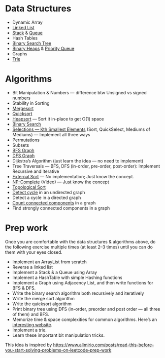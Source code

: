# Data Structures
* Dynamic Array
* [Linked List](https://www.notion.so/Linked-list-39466fce6cc04908938246ffa33d0ccc)
* [Stack](https://www.notion.so/Stack-53d8208ddba74fa58b9288450b407244) & [Queue](https://www.notion.so/Queue-7ed01983f01041e492ef3aaddc421b8a)
* Hash Tables
* [Binary Search Tree](https://www.notion.so/Tree-27f956fdf04d44678807e2bb9fe90404)
* [Binary Heaps](https://www.notion.so/Tree-27f956fdf04d44678807e2bb9fe90404#d2a7067a623d41ac8b9fd3e0615d65eb) & [Priority Queue](https://www.notion.so/Tree-27f956fdf04d44678807e2bb9fe90404#dd9cfd9f9a584c4c83f2a73a21955f78)
* Graphs
* [Trie](https://www.notion.so/Tree-27f956fdf04d44678807e2bb9fe90404#b10a17a28e3347b4856afb37cba0b251)

# Algorithms
* Bit Manipulation & Numbers — difference btw Unsigned vs signed numbers
* Stability in Sorting
* [Mergesort](https://www.notion.so/Sorting-5691566d56e94e73a5c72d557f9f5d4c#dc334df3aa3e4a2294b600102c285e7b)
* [Quicksort](https://www.notion.so/Sorting-5691566d56e94e73a5c72d557f9f5d4c#26bbc7067df94050a88177103ceedfc3)
* [Heapsort](https://www.notion.so/Sorting-5691566d56e94e73a5c72d557f9f5d4c#ad9f9bce81664d649735d09e7a891e80) — Sort it in-place to get O(1) space
* [Binary Search](https://www.geeksforgeeks.org/binary-search/)
* [Selections — Kth Smallest Elements](https://www.notion.so/Selections-Kth-Smallest-Elements-b87c9cf2c27947c499408c6c0c3f3e7a) (Sort, QuickSelect, Mediums of Mediums) — Implement all three ways
* Permutations
* Subsets
* [BFS Graph](https://www.notion.so/Graph-9c39c906676f4b51ab073d552143f3e4#6ac473b162b449c8b12173197edb4361)
* [DFS Graph](https://www.notion.so/Graph-9c39c906676f4b51ab073d552143f3e4#f26e9f120c854ac6b40fb66340220613)
* Dijkstra’s Algorithm (just learn the idea — no need to implement)
* Tree Traversals — BFS, DFS (in-order, pre-order, post-order): Implement Recursive and Iterative
* [External Sort](https://www.notion.so/External-Sort-ec7412dbf7114e5aab876d9a6336dbba) — No implementation; Just know the concept.
* [NP-Complete](https://www.notion.so/NP-1a6637c2013144b28be59e166c9a0986) (Video) — Just know the concept
* [Topological Sort](https://www.notion.so/Topological-Sort-1fed26e975074792aa211f5779291a69)
* [Detect cycle](https://www.notion.so/Detect-cycle-in-graph-62a37559e82545e69f3761476e647991) in an undirected graph
* Detect a cycle in a directed graph
* [Count connected components](https://www.notion.so/Connected-component-in-graph-13803c133fea4106a84b16a94623f5a7) in a graph
* Find strongly connected components in a graph

# Prep work
Once you are comfortable with the data structures & algorithms above, do the following exercise multiple times (at least 2–3 times) until you can do them with your eyes closed.

* Implement an ArrayList from scratch
* Reverse a linked list
* Implement a Stack & a Queue using Array
* Implement a HashTable with simple Hashing functions
* Implement a Graph using Adjacency List, and then write functions for BFS & DFS.
* Write the binary search algorithm both recursively and iteratively
* Write the merge sort algorithm
* Write the quicksort algorithm
* Print binary tree using DFS (in-order, preorder and post order — all three of them) and BFS.
* Memorize time & space complexities for common algorithms. Here’s an [interesting website](https://www.bigocheatsheet.com/).
* Implement a trie.
* Learn these important bit manipulation tricks.

This idea is inspired by https://www.alimirio.com/posts/read-this-before-you-start-solving-problems-on-leetcode-prep-work
